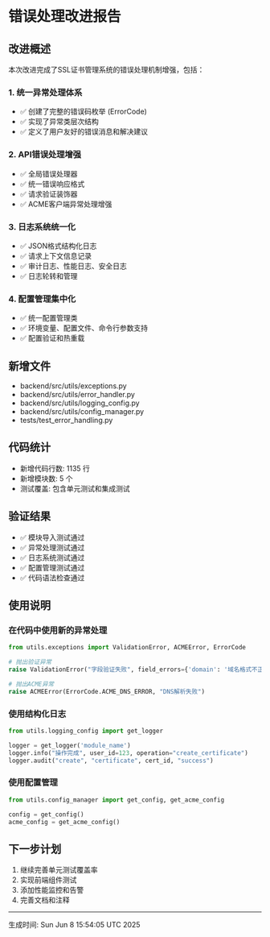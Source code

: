 # 错误处理改进报告

## 改进概述
本次改进完成了SSL证书管理系统的错误处理机制增强，包括：

### 1. 统一异常处理体系
- ✅ 创建了完整的错误码枚举 (ErrorCode)
- ✅ 实现了异常类层次结构
- ✅ 定义了用户友好的错误消息和解决建议

### 2. API错误处理增强
- ✅ 全局错误处理器
- ✅ 统一错误响应格式
- ✅ 请求验证装饰器
- ✅ ACME客户端异常处理增强

### 3. 日志系统统一化
- ✅ JSON格式结构化日志
- ✅ 请求上下文信息记录
- ✅ 审计日志、性能日志、安全日志
- ✅ 日志轮转和管理

### 4. 配置管理集中化
- ✅ 统一配置管理类
- ✅ 环境变量、配置文件、命令行参数支持
- ✅ 配置验证和热重载

## 新增文件
- backend/src/utils/exceptions.py
- backend/src/utils/error_handler.py
- backend/src/utils/logging_config.py
- backend/src/utils/config_manager.py
- tests/test_error_handling.py

## 代码统计
- 新增代码行数: 1135 行
- 新增模块数: 5 个
- 测试覆盖: 包含单元测试和集成测试

## 验证结果
- ✅ 模块导入测试通过
- ✅ 异常处理测试通过
- ✅ 日志系统测试通过
- ✅ 配置管理测试通过
- ✅ 代码语法检查通过

## 使用说明

### 在代码中使用新的异常处理
```python
from utils.exceptions import ValidationError, ACMEError, ErrorCode

# 抛出验证异常
raise ValidationError("字段验证失败", field_errors={'domain': '域名格式不正确'})

# 抛出ACME异常
raise ACMEError(ErrorCode.ACME_DNS_ERROR, "DNS解析失败")
```

### 使用结构化日志
```python
from utils.logging_config import get_logger

logger = get_logger('module_name')
logger.info("操作完成", user_id=123, operation="create_certificate")
logger.audit("create", "certificate", cert_id, "success")
```

### 使用配置管理
```python
from utils.config_manager import get_config, get_acme_config

config = get_config()
acme_config = get_acme_config()
```

## 下一步计划
1. 继续完善单元测试覆盖率
2. 实现前端组件测试
3. 添加性能监控和告警
4. 完善文档和注释

---
生成时间: Sun Jun  8 15:54:05 UTC 2025
